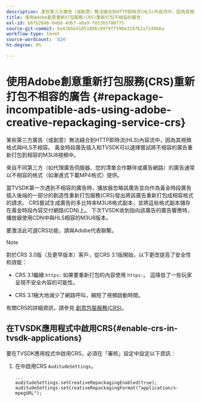 ```yaml
---
description: 某些第三方廣告（或創意）無法縫合到HTTP即時流(HLS)內容流中，因為其視頻格式與HLS不相容。 黃金時段廣告插入和TVSDK可以選擇嘗試將不相容的廣告重新打包到相容的M3U8視頻中。
title: 使用Adobe創意重新打包服務(CRS)重新打包不相容的廣告
exl-id: b6fb2846-64b6-4db7-a6a9-f85365780775
source-git-commit: be43bbbd1051886c8979ff590a3197b2a7249b6a
workflow-type: tm+mt
source-wordcount: '324'
ht-degree: 0%

---
```


# 使用Adobe創意重新打包服務(CRS)重新打包不相容的廣告 {#repackage-incompatible-ads-using-adobe-creative-repackaging-service-crs}

某些第三方廣告（或創意）無法縫合到HTTP即時流(HLS)內容流中，因為其視頻格式與HLS不相容。 黃金時段廣告插入和TVSDK可以選擇嘗試將不相容的廣告重新打包到相容的M3U8視頻中。

來自不同第三方（如代理廣告伺服器、您的清單合作夥伴或廣告網路）的廣告通常以不相容的格式（如漸進式下載MP4格式）提供。

當TVSDK第一次遇到不相容的廣告時，播放器忽略該廣告並向作為黃金時段廣告插入後端的一部分的創造性重新打包服務(CRS)發出將該廣告重新打包成相容格式的請求。 CRS嘗試生成廣告的多比特率M3U8格式副本，並將這些格式副本儲存在黃金時段內容交付網路(CDN)上。 下次TVSDK收到指向該廣告的廣告響應時，播放器使用CDN中與HLS相容的M3U8版本。

要激活此可選CRS功能，請與Adobe代表聯繫。

>[!NOTE]
>
>對於CRS 3.0版（及更早版本）客戶，從CRS 3.1版開始，以下更改提高了安全性和效能：
>
>* CRS 3.1繼續 `https:` 如果要重新打包的內容使用 `https:`。 這降低了一些玩家呈現不安全內容的可能性。
>
>* CRS 3.1極大地減少了網路呼叫，縮短了視頻啟動時間。
>


有關CRS的詳細資訊，請參見 [創意包裝服務(CRS)](https://helpx.adobe.com/content/dam/help/en/primetime/drm/drm_certificate_enrollment.pdf)。

## 在TVSDK應用程式中啟用CRS{#enable-crs-in-tvsdk-applications}

要在TVSDK應用程式中啟用CRS，必須在「審核」設定中設定以下資訊：

1. 在中啟用CRS `AuditudeSettings`。

   ```
   ... 
   auditudeSettings.setCreativeRepackagingEnabled(true); 
   auditudeSettings.setCreativeRepackagingFormat("application/x-mpegURL"); 
   ```
